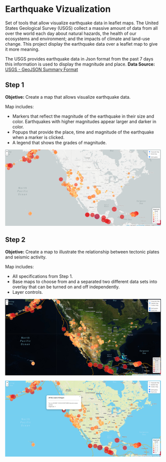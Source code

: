 # Earthquake Vizualization
Set of tools that allow visualize earthquake data in leaflet maps.  The United States Geological Survey (USGS) collect a massive amount of data from all over the world each day about natural hazards, the health of our ecosystems and environment; and the impacts of climate and land-use change. This project display the earthquake data over a leaflet map to give it more meaning.

The USGS provides earthquake data in Json format from the past 7 days this information is used to display the magnitude and place.
**Data Source:** [USGS - GeoJSON Summary Format](https://earthquake.usgs.gov/earthquakes/feed/v1.0/geojson.php)

## Step 1
**Objetive:** Create a map that allows visualize earthquake data.

Map includes:

- Markers that reflect the magnitude of the earthquake in their size and color. Earthquakes with higher magnitudes appear larger and darker in color.
- Popups that provide the place, time and magnitude of the earthquake when a marker is clicked.
- A legend that shows the grades of magnitude.

![Earthquake step 1](/Earthquake1.png)

## Step 2
**Objetive:** Create a map to illustrate the relationship between tectonic plates and seismic activity.

Map includes:

- All specifications from Step 1.
- Base maps to choose from and a separated two different data sets into overlay that can be turned on and off independently.
- Layer controls.

![Earthquake step 2-1](/Earthquake2.png)

![Earthquake step 2-2](/Earthquake3.png)
